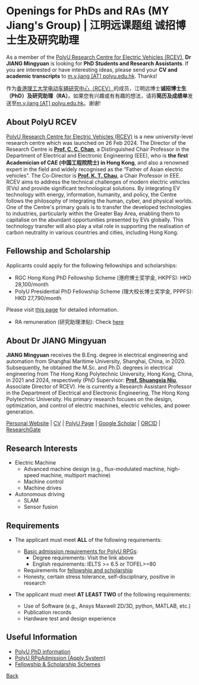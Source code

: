 # Openings for PhDs and RAs (MY Jiang's Group) | 江明远课题组 诚招博士生及研究助理
As a member of the [PolyU Research Centre for Electric Vehicles (RCEV)](https://www.polyu.edu.hk/rcev/), **Dr JIANG Mingyuan** is looking for **PhD Students and Research Assistants**. If you are interested or have interesting ideas, please send your **CV and academic transcripts** to [m.y.jiang [AT] polyu.edu.hk](mailto:m.y.jiang@polyu.edu.hk). Thanks!

作为[香港理工大学电动车辆研究中心（RCEV）](https://www.polyu.edu.hk/rcev/)的成员，江明远博士**诚招博士生（PhD）及研究助理（RA）**。如果您有兴趣或有有趣的想法，请将**简历及成绩单**发送至[m.y.jiang [AT] polyu.edu.hk](mailto:m.y.jiang@polyu.edu.hk)。谢谢!

## About PolyU RCEV
[PolyU Research Centre for Electric Vehicles (RCEV)](https://www.polyu.edu.hk/rcev/) is a new university-level research centre which was launched on 26 Feb 2024. The Director of the Research Centre is **[Prof. C. C. Chan](https://www.polyu.edu.hk/eee/people/distinguished-honorary-emeritus-adjunct-and-visiting-staff/prof-chan-ching-chuen/)**, a Distinguished Chair Professor in the Department of Electrical and Electronic Engineering (EEE), who is **the first Academician of CAE (中国工程院院士) in Hong Kong**, and also a renowned expert in the field and widely recognised as the “Father of Asian electric vehicles”. The Co-Director is **[Prof. K. T. Chau](https://www.polyu.edu.hk/eee/people/academic-staff-and-teaching-staff/prof-chau-kwok-tong/)**, a Chair Professor in EEE. RCEV aims to address the technical challenges of modern electric vehicles (EVs) and provide significant technological solutions. By integrating EV technology with energy, information, humanity, and policy, the Centre follows the philosophy of integrating the human, cyber, and physical worlds. One of the Centre's primary goals is to transfer the developed technologies to industries, particularly within the Greater Bay Area, enabling them to capitalise on the abundant opportunities presented by EVs globally. This technology transfer will also play a vital role in supporting the realisation of carbon neutrality in various countries and cities, including Hong Kong.

## Fellowship and Scholarship
Applicants could apply for the following fellowships and scholarships:
- RGC Hong Kong PhD Fellowship Scheme (港府博士奖学金, HKPFS): HKD 28,100/month
- PolyU Presidential PhD Fellowship Scheme (理大校长博士奖学金, PPPFS): HKD 27,790/month
<!-- - PolyU Research Postgraduate Scholarship (理大研究生奖学金, PRPgS): HKD 18,840/month -->
Please visit [this page](https://www.polyu.edu.hk/gs/prospective-students/fellowship-scholarship-schemes/) for detailed information.

- RA remuneration (研究助理津贴): Check [here](https://jobs.polyu.edu.hk/research.php?dept=1116&keyword=)

## About Dr JIANG Mingyuan
**JIANG Mingyuan** receives the B.Eng. degree in electrical engineering and automation from Shanghai Maritime University, Shanghai, China, in 2020. Subsequently, he obtained the M.Sc. and Ph.D. degrees in electrical engineering from The Hong Kong Polytechnic University, Hong Kong, China, in 2021 and 2024, respectively (PhD Supervisor: **[Prof. Shuangxia Niu](https://www.polyu.edu.hk/eee/people/academic-staff-and-teaching-staff/dr-niu-shuang-xia/)**,  Associate Director of RCEV). He is currently a Research Assistant Professor in the Department of Electrical and Electronic Engineering, The Hong Kong Polytechnic University. His primary research focuses on the design, optimization, and control of electric machines, electric vehicles, and power generation.

[Personal Website](https://jiangmy97.github.io/) |
[CV](https://jiangmy97.github.io/docs/CV_JMY_240531_v2.pdf) |
[PolyU Page](https://www.polyu.edu.hk/eee/people/academic-staff-and-teaching-staff/dr-jian-mingyuan/) |
[Google Scholar](https://scholar.google.com.hk/citations?hl=en&user=o6vNp3AAAAAJ) |
[ORCID](https://orcid.org/0000-0001-7805-9772) |
[ResearchGate](https://www.researchgate.net/profile/Mingyuan-Jiang-3) 

## Research Interests
- Electric Machine
    - Advanced machine design (e.g., flux-modulated machine, high-speed machine, multiport machine)
    - Machine control
    - Machine drives
- Autonomous driving
    - SLAM
    - Sensor fusion
  
<!--
- Hydrogen fuel and fuel cell
    - Hydrogen internal combustion engine
    - Hydrogen fuel cell, Balance of plant
-->

## Requirements
- The applicant must meet **ALL** of the following requirements:
  - [Basic admission requirements for PolyU RPGs](https://www.polyu.edu.hk/study/pg/research-postgraduate/admission-requirements-rpg):
    - Degree requirements: Visit the link above
    - English requirements: IELTS >= 6.5 or TOFEL>=80
  - Requirements for [fellowship and scholarship](https://www.polyu.edu.hk/gs/prospective-students/fellowship-scholarship-schemes/)
  - Honesty, certain stress tolerance, self-disciplinary, positive in research

- The applicant must meet **AT LEAST TWO** of the following requirements:
  - Use of Software (e.g., Ansys Maxwell 2D/3D, python, MATLAB, etc.)
  - Publication records
  - Hardware test and design experience

## Useful Information
- [PolyU PhD information](https://www.polyu.edu.hk/study/pg/research-postgraduate)
- [PolyU RPgAdmission (Apply System)](https://rpgadmission.polyu.edu.hk/)
- [Fellowship & Scholarship Schemes](https://www.polyu.edu.hk/gs/prospective-students/fellowship-scholarship-schemes/)

[Back](https://jiangmy97.github.io)
